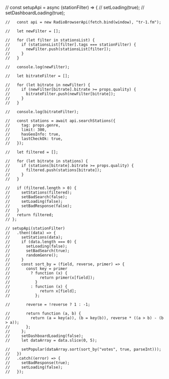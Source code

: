  // const setupApi = async (stationFilter) => {
    //   setLoading(true);
    //   setDashboardLoading(true);

    //   const api = new RadioBrowserApi(fetch.bind(window), "tr-1.fm");

    //   let newFilter = [];

    //   for (let filter in stationsList) {
    //     if (stationsList[filter].tags === stationFilter) {
    //       newFilter.push(stationsList[filter]);
    //     }
    //   }

    //   console.log(newFilter);

    //   let bitrateFilter = [];

    //   for (let bitrate in newFilter) {
    //     if (newFilter[bitrate].bitrate >= props.quality) {
    //       bitrateFilter.push(newFilter[bitrate]);
    //     }
    //   }

    //   console.log(bitrateFilter);

    //   const stations = await api.searchStations({
    //     tag: props.genre,
    //     limit: 300,
    //     hasGeoInfo: true,
    //     lastCheckOk: true,
    //   });

    //   let filtered = [];

    //   for (let bitrate in stations) {
    //     if (stations[bitrate].bitrate >= props.quality) {
    //       filtered.push(stations[bitrate]);
    //     }
    //   }

    //   if (filtered.length > 0) {
    //     setStations(filtered);
    //     setBadSearch(false);
    //     setLoading(false);
    //     setBadResponse(false);
    //   }
    //   return filtered;
    // };

    // setupApi(stationFilter)
    //   .then((data) => {
    //     setStations(data);
    //     if (data.length === 0) {
    //       setLoading(false);
    //       setBadSearch(true);
    //       randomGenre();
    //     }
    //     const sort_by = (field, reverse, primer) => {
    //       const key = primer
    //         ? function (x) {
    //             return primer(x[field]);
    //           }
    //         : function (x) {
    //             return x[field];
    //           };

    //       reverse = !reverse ? 1 : -1;

    //       return function (a, b) {
    //         return (a = key(a)), (b = key(b)), reverse * ((a > b) - (b > a));
    //       };
    //     };
    //     setDashboardLoading(false);
    //     let dataArray = data.slice(0, 5);

    //     setPopular(dataArray.sort(sort_by("votes", true, parseInt)));
    //   })
    //   .catch((error) => {
    //     setBadResponse(true);
    //     setLoading(false);
    //   });